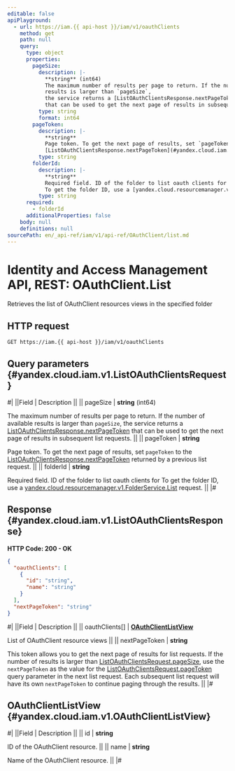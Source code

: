 ```yaml
---
editable: false
apiPlayground:
  - url: https://iam.{{ api-host }}/iam/v1/oauthClients
    method: get
    path: null
    query:
      type: object
      properties:
        pageSize:
          description: |-
            **string** (int64)
            The maximum number of results per page to return. If the number of available
            results is larger than `pageSize`,
            the service returns a [ListOAuthClientsResponse.nextPageToken](#yandex.cloud.iam.v1.ListOAuthClientsResponse)
            that can be used to get the next page of results in subsequent list requests.
          type: string
          format: int64
        pageToken:
          description: |-
            **string**
            Page token. To get the next page of results, set `pageToken` to the
            [ListOAuthClientsResponse.nextPageToken](#yandex.cloud.iam.v1.ListOAuthClientsResponse) returned by a previous list request.
          type: string
        folderId:
          description: |-
            **string**
            Required field. ID of the folder to list oauth clients for
            To get the folder ID, use a [yandex.cloud.resourcemanager.v1.FolderService.List](/docs/resource-manager/api-ref/Folder/list#List) request.
          type: string
      required:
        - folderId
      additionalProperties: false
    body: null
    definitions: null
sourcePath: en/_api-ref/iam/v1/api-ref/OAuthClient/list.md
---
```


# Identity and Access Management API, REST: OAuthClient.List

Retrieves the list of OAuthClient resources views in the specified folder

## HTTP request

```
GET https://iam.{{ api-host }}/iam/v1/oauthClients
```

## Query parameters {#yandex.cloud.iam.v1.ListOAuthClientsRequest}

#|
||Field | Description ||
|| pageSize | **string** (int64)

The maximum number of results per page to return. If the number of available
results is larger than `pageSize`,
the service returns a [ListOAuthClientsResponse.nextPageToken](#yandex.cloud.iam.v1.ListOAuthClientsResponse)
that can be used to get the next page of results in subsequent list requests. ||
|| pageToken | **string**

Page token. To get the next page of results, set `pageToken` to the
[ListOAuthClientsResponse.nextPageToken](#yandex.cloud.iam.v1.ListOAuthClientsResponse) returned by a previous list request. ||
|| folderId | **string**

Required field. ID of the folder to list oauth clients for
To get the folder ID, use a [yandex.cloud.resourcemanager.v1.FolderService.List](/docs/resource-manager/api-ref/Folder/list#List) request. ||
|#

## Response {#yandex.cloud.iam.v1.ListOAuthClientsResponse}

**HTTP Code: 200 - OK**

```json
{
  "oauthClients": [
    {
      "id": "string",
      "name": "string"
    }
  ],
  "nextPageToken": "string"
}
```

#|
||Field | Description ||
|| oauthClients[] | **[OAuthClientListView](#yandex.cloud.iam.v1.OAuthClientListView)**

List of OAuthClient resource views ||
|| nextPageToken | **string**

This token allows you to get the next page of results for list requests. If the number of results
is larger than [ListOAuthClientsRequest.pageSize](#yandex.cloud.iam.v1.ListOAuthClientsRequest), use
the `nextPageToken` as the value
for the [ListOAuthClientsRequest.pageToken](#yandex.cloud.iam.v1.ListOAuthClientsRequest) query parameter
in the next list request. Each subsequent list request will have its own
`nextPageToken` to continue paging through the results. ||
|#

## OAuthClientListView {#yandex.cloud.iam.v1.OAuthClientListView}

#|
||Field | Description ||
|| id | **string**

ID of the OAuthClient resource. ||
|| name | **string**

Name of the OAuthClient resource. ||
|#